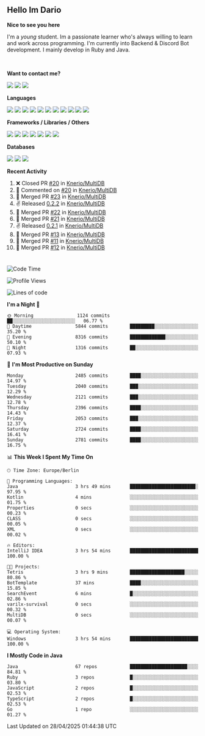<h2>Hello Im Dario</h2>

**Nice to see you here**

I'm a *young* student. Im a passionate learner who's always willing to learn and work across
programming. I'm currently into Backend & Discord Bot development. I mainly develop in Ruby and Java.

<br/>

**Want to contact me?**

<a href="https://github.com/knerio"><img src="https://img.shields.io/badge/-Github-blue?style=for-the-badge&logo=github&logoColor=white"/></a> <a href="https://discord.com/users/639416958923702292"><img src="https://img.shields.io/badge/-knerio-blue?style=for-the-badge&logo=discord&logoColor=white"/></a> <a href="https://twitch.tv/dopalos_"><img src="https://img.shields.io/badge/-twitch-blue?style=for-the-badge&logo=twitch&logoColor=white"/></a>

**Languages**

<img src="https://img.shields.io/badge/-Java-blue?style=for-the-badge&logo=java&logoColor=white"/> <img src="https://img.shields.io/badge/-Ruby-blue?style=for-the-badge&logo=Ruby&logoColor=white"/> <img src="https://img.shields.io/badge/-Git-blue?style=for-the-badge&logo=Git&logoColor=white"/> <img src="https://img.shields.io/badge/-HTML-blue?style=for-the-badge&logo=html5&logoColor=white"/> <img src="https://img.shields.io/badge/-CSS-blue?style=for-the-badge&logo=CSS3&logoColor=white"/> <img src="https://img.shields.io/badge/-Javascript-blue?style=for-the-badge&logo=javascript&logoColor=white"/> <img src="https://img.shields.io/badge/-Typescript-blue?style=for-the-badge&logo=TypeScript&logoColor=white"/> <img src="https://img.shields.io/badge/-Kotlin-blue?style=for-the-badge&logo=kotlin&logoColor=white"/> <img src="https://img.shields.io/badge/-SQL-blue?style=for-the-badge&logo=MYSQL&logoColor=white"/> <img src="https://img.shields.io/badge/-Markdown-blue?style=for-the-badge&logo=Markdown&logoColor=white"/> <img src="https://img.shields.io/badge/-JSON-blue?style=for-the-badge&logo=JSON&logoColor=white"/>
<br/>

 **Frameworks / Libraries / Others**

<img src="https://img.shields.io/badge/-Ruby_On_Rails-blue?style=for-the-badge&logo=ruby-on-rails&logoColor=white"/> <img src="https://img.shields.io/badge/-JDA-blue?style=for-the-badge&logo=JDA&logoColor=white"/> <img src="https://img.shields.io/badge/-Bootstrap-blue?style=for-the-badge&logo=Bootstrap&logoColor=white"/> <img src="https://img.shields.io/badge/-Node.JS-blue?style=for-the-badge&logo=node.js&logoColor=white"/> <img src="https://img.shields.io/badge/-React-blue?style=for-the-badge&logo=React&logoColor=white"/> <img src="https://img.shields.io/badge/-Express-blue?style=for-the-badge&logo=Express&logoColor=white"/> <img src="https://img.shields.io/badge/-Next.Js-blue?style=for-the-badge&logo=Next.Js&logoColor=white"/>

**Databases**

<img src="https://img.shields.io/badge/-MongoDB-blue?style=for-the-badge&logo=mongodb&logoColor=white"/> <img src="https://img.shields.io/badge/-MariaDB-blue?style=for-the-badge&logo=MariaDB&logoColor=white"/>
<img src="https://img.shields.io/badge/-PostgreSQL-blue?style=for-the-badge&logo=PostgreSQl&logoColor=white"/>

**Recent Activity**

<!--RECENT_ACTIVITY:start-->
1. ❌ Closed PR [#20](https://github.com/Knerio/MultiDB/pull/20) in [Knerio/MultiDB](https://github.com/Knerio/MultiDB)<br>
2. 💬 Commented on [#20](https://github.com/Knerio/MultiDB/pull/20#issuecomment-2816834712) in [Knerio/MultiDB](https://github.com/Knerio/MultiDB)<br>
3. 🎉 Merged PR [#23](https://github.com/Knerio/MultiDB/pull/23) in [Knerio/MultiDB](https://github.com/Knerio/MultiDB)<br>
4. ✌️ Released [0.2.2](https://github.com/Knerio/MultiDB/releases/tag/0.2.2) in [Knerio/MultiDB](https://github.com/Knerio/MultiDB)<br>
5. 🎉 Merged PR [#22](https://github.com/Knerio/MultiDB/pull/22) in [Knerio/MultiDB](https://github.com/Knerio/MultiDB)<br>
6. 🎉 Merged PR [#21](https://github.com/Knerio/MultiDB/pull/21) in [Knerio/MultiDB](https://github.com/Knerio/MultiDB)<br>
7. ✌️ Released [0.2.1](https://github.com/Knerio/MultiDB/releases/tag/0.2.1) in [Knerio/MultiDB](https://github.com/Knerio/MultiDB)<br>
8. 🎉 Merged PR [#13](https://github.com/Knerio/MultiDB/pull/13) in [Knerio/MultiDB](https://github.com/Knerio/MultiDB)<br>
9. 🎉 Merged PR [#11](https://github.com/Knerio/MultiDB/pull/11) in [Knerio/MultiDB](https://github.com/Knerio/MultiDB)<br>
10. 🎉 Merged PR [#12](https://github.com/Knerio/MultiDB/pull/12) in [Knerio/MultiDB](https://github.com/Knerio/MultiDB)<br>
<!--RECENT_ACTIVITY:end-->
 
#

<!--START_SECTION:waka-->
![Code Time](http://img.shields.io/badge/Code%20Time-1%2C084%20hrs%2059%20mins-blue)

![Profile Views](http://img.shields.io/badge/Profile%20Views-11-blue)

![Lines of code](https://img.shields.io/badge/From%20Hello%20World%20I%27ve%20Written-1.2%20million%20lines%20of%20code-blue)

**I'm a Night 🦉** 

```text
🌞 Morning                1124 commits        ██░░░░░░░░░░░░░░░░░░░░░░░   06.77 % 
🌆 Daytime                5844 commits        █████████░░░░░░░░░░░░░░░░   35.20 % 
🌃 Evening                8316 commits        █████████████░░░░░░░░░░░░   50.10 % 
🌙 Night                  1316 commits        ██░░░░░░░░░░░░░░░░░░░░░░░   07.93 % 
```
📅 **I'm Most Productive on Sunday** 

```text
Monday                   2485 commits        ████░░░░░░░░░░░░░░░░░░░░░   14.97 % 
Tuesday                  2040 commits        ███░░░░░░░░░░░░░░░░░░░░░░   12.29 % 
Wednesday                2121 commits        ███░░░░░░░░░░░░░░░░░░░░░░   12.78 % 
Thursday                 2396 commits        ████░░░░░░░░░░░░░░░░░░░░░   14.43 % 
Friday                   2053 commits        ███░░░░░░░░░░░░░░░░░░░░░░   12.37 % 
Saturday                 2724 commits        ████░░░░░░░░░░░░░░░░░░░░░   16.41 % 
Sunday                   2781 commits        ████░░░░░░░░░░░░░░░░░░░░░   16.75 % 
```


📊 **This Week I Spent My Time On** 

```text
🕑︎ Time Zone: Europe/Berlin

💬 Programming Languages: 
Java                     3 hrs 49 mins       ████████████████████████░   97.95 % 
Kotlin                   4 mins              ░░░░░░░░░░░░░░░░░░░░░░░░░   01.75 % 
Properties               0 secs              ░░░░░░░░░░░░░░░░░░░░░░░░░   00.23 % 
CLASS                    0 secs              ░░░░░░░░░░░░░░░░░░░░░░░░░   00.05 % 
XML                      0 secs              ░░░░░░░░░░░░░░░░░░░░░░░░░   00.02 % 

🔥 Editors: 
IntelliJ IDEA            3 hrs 54 mins       █████████████████████████   100.00 % 

🐱‍💻 Projects: 
Tetris                   3 hrs 9 mins        ████████████████████░░░░░   80.86 % 
BotTemplate              37 mins             ████░░░░░░░░░░░░░░░░░░░░░   15.85 % 
SearchEvent              6 mins              █░░░░░░░░░░░░░░░░░░░░░░░░   02.86 % 
varilx-survival          0 secs              ░░░░░░░░░░░░░░░░░░░░░░░░░   00.32 % 
MultiDB                  0 secs              ░░░░░░░░░░░░░░░░░░░░░░░░░   00.07 % 

💻 Operating System: 
Windows                  3 hrs 54 mins       █████████████████████████   100.00 % 
```

**I Mostly Code in Java** 

```text
Java                     67 repos            █████████████████████░░░░   84.81 % 
Ruby                     3 repos             █░░░░░░░░░░░░░░░░░░░░░░░░   03.80 % 
JavaScript               2 repos             █░░░░░░░░░░░░░░░░░░░░░░░░   02.53 % 
TypeScript               2 repos             █░░░░░░░░░░░░░░░░░░░░░░░░   02.53 % 
Go                       1 repo              ░░░░░░░░░░░░░░░░░░░░░░░░░   01.27 % 
```




 Last Updated on 28/04/2025 01:44:38 UTC
<!--END_SECTION:waka-->

